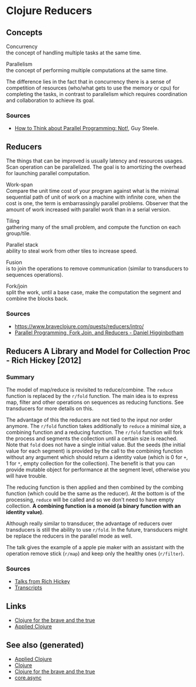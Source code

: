 # Clojure Reducers

## Concepts

Concurrency  
the concept of handling multiple tasks at the same time.

Parallelism  
the concept of performing multiple computations at the same time.

The difference lies in the fact that in concurrency there is a sense of
competition of resources (who/what gets to use the memory or cpu) for
completing the tasks, in contrast to parallelism which requires
coordination and collaboration to achieve its goal.

### Sources

-   [How to Think about Parallel Programming:
    Not!](https://github.com/matthiasn/talk-transcripts/blob/master/Steele_Guy/ParallelProg.md),
    Guy Steele.

## Reducers

The things that can be improved is usually latency and resources usages.
Scan operation can be parallelized. The goal is to amortizing the
overhead for launching parallel computation.

Work-span  
Compare the unit time cost of your program against what is the minimal
sequential path of unit of work on a machine with infinite core, when
the cost is one, the term is embarrassingly parallel problems. Observer
that the amount of work increased with parallel work than in a serial
version.

Tiling  
gathering many of the small problem, and compute the function on each
group/tile.

Parallel stack  
ability to steal work from other tiles to increase speed.

Fusion  
is to join the operations to remove communication (similar to
transducers to sequences operations).

Fork/join  
split the work, until a base case, make the computation the segment and
combine the blocks back.

### Sources

-   <https://www.braveclojure.com/quests/reducers/intro/>
-   [Parallel Programming, Fork Join, and Reducers - Daniel
    Higginbotham](https://www.youtube.com/watch?v=eRq5UBx6cbA)

## Reducers A Library and Model for Collection Proc - Rich Hickey \[2012\]

### Summary

The model of map/reduce is revisited to reduce/combine. The `reduce`
function is replaced by the `r/fold` function. The main idea is to
express map, filter and other operations on sequences as reducing
functions. See transducers for more details on this.

The advantage of this the reducers are not tied to the input nor order
anymore. The `r/fold` function takes additionally to `reduce` a minimal
size, a combining function and a reducing function. The `r/fold`
function will fork the process and segments the collection until a
certain size is reached. Note that `fold` does not have a single initial
value. But the seeds (the initial value for each segment) is provided by
the call to the combining function without any argument which should
return a identity value (which is 0 for `+`, 1 for `*`, empty collection
for the collection). The benefit is that you can provide mutable object
for performance at the segment level, otherwise you will have trouble.

The reducing function is then applied and then combined by the combing
function (which could be the same as the reducer). At the bottom is of
the processing, `reduce` will be called and so we don't need to have
empty collection. **A combining function is a monoid (a binary function
with an** **identity value)**.

Although really similar to transducer, the advantage of reducers over
transducers is still the ability to use `r/fold`. In the future,
transducers might be replace the reducers in the parallel mode as well.

The talk gives the example of a apple pie maker with an assistant with
the operation remove stick (`r/map`) and keep only the healthy ones
(`r/filter`).

### Sources

-   [Talks from Rich
    Hickey](https://www.youtube.com/watch?v=IjB-IOwGrGE)
-   [Transcripts](https://github.com/matthiasn/talk-transcripts/blob/master/Hickey_Rich/Reducers.md)

## Links

-   [Clojure for the brave and the
    true](./id:8a25f159-fa4a-4bdb-9ad2-1db6731b4a75)
-   [Applied Clojure](./id:ab553c45-6dc8-4971-a1d4-925cc51a0152)

## See also (generated)

-   [Applied Clojure](./id:ab553c45-6dc8-4971-a1d4-925cc51a0152)
-   [Clojure](./id:9336fa0f-85f3-4943-b374-6ca2f01ee0f8)
-   [Clojure for the brave and the
    true](./id:8a25f159-fa4a-4bdb-9ad2-1db6731b4a75)
-   [core.async](./id:843bd7e1-7106-4c45-ba46-fd2691b349b6)

